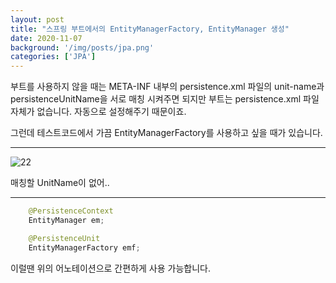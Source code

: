 ```yaml
---
layout: post
title: "스프링 부트에서의 EntityManagerFactory, EntityManager 생성"
date: 2020-11-07
background: '/img/posts/jpa.png'
categories: ['JPA']
---
```


부트를 사용하지 않을 때는 META-INF 내부의 persistence.xml 파일의 unit-name과 persistenceUnitName을 서로 매칭 시켜주면 되지만 부트는 persistence.xml 파일 자체가 없습니다. 자동으로 설정해주기 때문이죠.


그런데 테스트코드에서 가끔 EntityManagerFactory를 사용하고 싶을 때가 있습니다.

---
![22](https://user-images.githubusercontent.com/73692337/98381816-c1460080-208d-11eb-9590-b0e82599c565.JPG)

매칭할 UnitName이 없어..

---

```java
    @PersistenceContext
    EntityManager em;

    @PersistenceUnit
    EntityManagerFactory emf;
```

이럴땐 위의 어노테이션으로 간편하게 사용 가능합니다.

